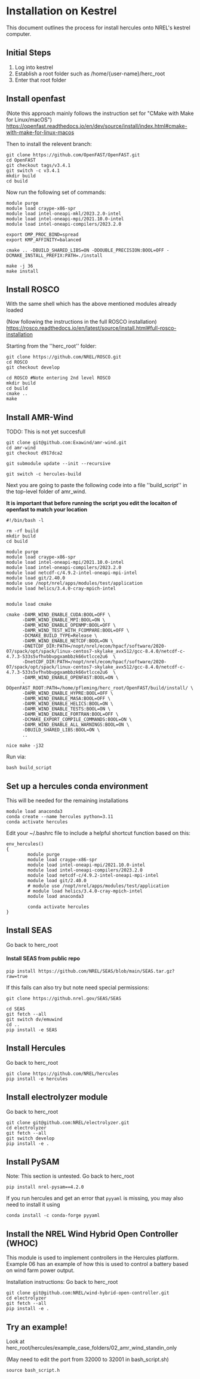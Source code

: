 # Installation on Kestrel

This document outlines the process for install hercules onto NREL's kestrel
computer.  

## Initial Steps

  1. Log into kestrel
  2. Establish a root folder such as /home/{user-name}/herc_root
  3. Enter that root folder


## Install openfast

(Note this approach mainly follows the instruction set for "CMake with Make for Linux/macOS")
https://openfast.readthedocs.io/en/dev/source/install/index.html#cmake-with-make-for-linux-macos


Then to install the relevent branch:

```
git clone https://github.com/OpenFAST/OpenFAST.git
cd OpenFAST
git checkout tags/v3.4.1
git switch -c v3.4.1
mkdir build
cd build 
```

Now run the following set of commands:

```
module purge
module load craype-x86-spr
module load intel-oneapi-mkl/2023.2.0-intel
module load intel-oneapi-mpi/2021.10.0-intel
module load intel-oneapi-compilers/2023.2.0

export OMP_PROC_BIND=spread
export KMP_AFFINITY=balanced

cmake .. -DBUILD_SHARED_LIBS=ON -DDOUBLE_PRECISION:BOOL=OFF -DCMAKE_INSTALL_PREFIX:PATH=./install

make -j 36
make install
```



## Install ROSCO

With the same shell which has the above mentioned modules already loaded

(Now following the instructions in the full ROSCO installation)
https://rosco.readthedocs.io/en/latest/source/install.html#full-rosco-installation

Starting from the ''herc_root'' folder:

```
git clone https://github.com/NREL/ROSCO.git
cd ROSCO
git checkout develop

cd ROSCO #Note entering 2nd level ROSCO
mkdir build
cd build
cmake ..
make
```

## Install AMR-Wind

TODO: This is not yet succesfull

```
git clone git@github.com:Exawind/amr-wind.git
cd amr-wind
git checkout d917dca2

git submodule update --init --recursive

git switch -c hercules-build
```

Next you are going to paste the following code into a file ''build_script'' in the top-level folder of amr_wind.  

**It is important that before running the script you edit the locaiton of openfast to match your location**

```
#!/bin/bash -l

rm -rf build
mkdir build
cd build

module purge
module load craype-x86-spr
module load intel-oneapi-mpi/2021.10.0-intel
module load intel-oneapi-compilers/2023.2.0
module load netcdf-c/4.9.2-intel-oneapi-mpi-intel
module load git/2.40.0
module use /nopt/nrel/apps/modules/test/application
module load helics/3.4.0-cray-mpich-intel


module load cmake

cmake -DAMR_WIND_ENABLE_CUDA:BOOL=OFF \
      -DAMR_WIND_ENABLE_MPI:BOOL=ON \
      -DAMR_WIND_ENABLE_OPENMP:BOOL=OFF \
      -DAMR_WIND_TEST_WITH_FCOMPARE:BOOL=OFF \
      -DCMAKE_BUILD_TYPE=Release \
      -DAMR_WIND_ENABLE_NETCDF:BOOL=ON \
      -DNETCDF_DIR:PATH=/nopt/nrel/ecom/hpacf/software/2020-07/spack/opt/spack/linux-centos7-skylake_avx512/gcc-8.4.0/netcdf-c-4.7.3-533s5vfhvbbvpgxambbzk66vtlcce2u6  \
      -DnetCDF_DIR:PATH=/nopt/nrel/ecom/hpacf/software/2020-07/spack/opt/spack/linux-centos7-skylake_avx512/gcc-8.4.0/netcdf-c-4.7.3-533s5vfhvbbvpgxambbzk66vtlcce2u6  \
      -DAMR_WIND_ENABLE_OPENFAST:BOOL=ON \
      -DOpenFAST_ROOT:PATH=/home/pfleming/herc_root/OpenFAST/build/install/ \
      -DAMR_WIND_ENABLE_HYPRE:BOOL=OFF \
      -DAMR_WIND_ENABLE_MASA:BOOL=OFF \
      -DAMR_WIND_ENABLE_HELICS:BOOL=ON \
      -DAMR_WIND_ENABLE_TESTS:BOOL=ON \
      -DAMR_WIND_ENABLE_FORTRAN:BOOL=OFF \
      -DCMAKE_EXPORT_COMPILE_COMMANDS:BOOL=ON \
      -DAMR_WIND_ENABLE_ALL_WARNINGS:BOOL=ON \
      -DBUILD_SHARED_LIBS:BOOL=ON \
      ..

nice make -j32
```

Run via:

```
bash build_script
```

## Set up a hercules conda environment

This will be needed for the remaining installations

```
module load anaconda3
conda create --name hercules python=3.11
conda activate hercules
```

Edit your ~/.bashrc file to include a helpful shortcut function based on this:

```
env_hercules()
{
        module purge
        module load craype-x86-spr
        module load intel-oneapi-mpi/2021.10.0-intel
        module load intel-oneapi-compilers/2023.2.0
        module load netcdf-c/4.9.2-intel-oneapi-mpi-intel
        module load git/2.40.0
        # module use /nopt/nrel/apps/modules/test/application
        # module load helics/3.4.0-cray-mpich-intel
        module load anaconda3

        conda activate hercules
}
```

## Install SEAS

Go back to herc_root

#### Install SEAS from public repo

```
pip install https://github.com/NREL/SEAS/blob/main/SEAS.tar.gz?raw=true
```

If this fails can also try but note need special permissions:

```
git clone https://github.nrel.gov/SEAS/SEAS

cd SEAS
git fetch --all
git switch dv/emuwind
cd ..
pip install -e SEAS
```

## Install Hercules

Go back to herc_root

```
git clone https://github.com/NREL/hercules
pip install -e hercules
```

## Install electrolyzer module

Go back to herc_root

```
git clone git@github.com:NREL/electrolyzer.git
cd electrolyzer
git fetch --all
git switch develop
pip install -e .
```

## Install PySAM

Note: This section is untested.
Go back to herc_root
```
pip install nrel-pysam==4.2.0
```

If you run hercules and get an error that `pyyaml` is missing, you may also need to install it using
```
conda install -c conda-forge pyyaml
```
## Install the NREL Wind Hybrid Open Controller (WHOC)

This module is used to implement controllers in the Hercules platform. Example 06 has an example of how this is used to control a battery based on wind farm power output.

Installation instructions: 
Go back to herc_root

```
git clone git@github.com:NREL/wind-hybrid-open-controller.git
cd electrolyzer
git fetch --all
pip install -e .
```

## Try an example!

Look at 
herc_root/hercules/example_case_folders/02_amr_wind_standin_only

(May need to edit the port from 32000 to 32001 in bash_script.sh)

```
source bash_script.h
```